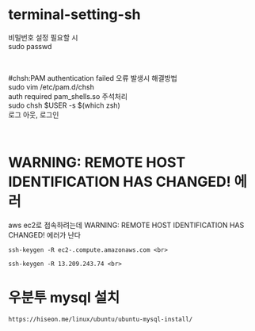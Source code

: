 # terminal-setting-sh


비밀번호 설정 필요할 시 <br>
sudo passwd <br>

<br>

#chsh:PAM authentication failed 오류 발생시 해결방법 <br>
sudo vim /etc/pam.d/chsh <br>
auth required pam_shells.so 주석처리 <br>
sudo chsh $USER -s $(which zsh) <br>
로그 아웃, 로그인 <br>

<br>

# WARNING: REMOTE HOST IDENTIFICATION HAS CHANGED! 에러<br>

aws ec2로 접속하려는데 WARNING: REMOTE HOST IDENTIFICATION HAS CHANGED! 에러가 난다 <br>
```
ssh-keygen -R ec2-.compute.amazonaws.com <br>

ssh-keygen -R 13.209.243.74 <br>
```



# 우분투 mysql 설치
```
https://hiseon.me/linux/ubuntu/ubuntu-mysql-install/
```
